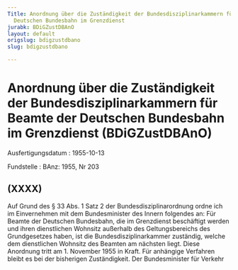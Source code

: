 ```yaml
---
Title: Anordnung über die Zuständigkeit der Bundesdisziplinarkammern für Beamte der
  Deutschen Bundesbahn im Grenzdienst
jurabk: BDiGZustDBAnO
layout: default
origslug: bdigzustdbano
slug: bdigzustdbano

---
```


# Anordnung über die Zuständigkeit der Bundesdisziplinarkammern für Beamte der Deutschen Bundesbahn im Grenzdienst (BDiGZustDBAnO)

Ausfertigungsdatum
:   1955-10-13

Fundstelle
:   BAnz: 1955, Nr 203



## (XXXX)

Auf Grund des § 33 Abs. 1 Satz 2 der Bundesdisziplinarordnung ordne
ich im Einvernehmen mit dem Bundesminister des Innern folgendes an:
Für Beamte der Deutschen Bundesbahn, die im Grenzdienst beschäftigt
werden und ihren dienstlichen Wohnsitz außerhalb des Geltungsbereichs
des Grundgesetzes haben, ist die Bundesdisziplinarkammer zuständig,
welche dem dienstlichen Wohnsitz des Beamten am nächsten liegt.
Diese Anordnung tritt am 1. November 1955 in Kraft. Für anhängige
Verfahren bleibt es bei der bisherigen Zuständigkeit.
Der Bundesminister für Verkehr

